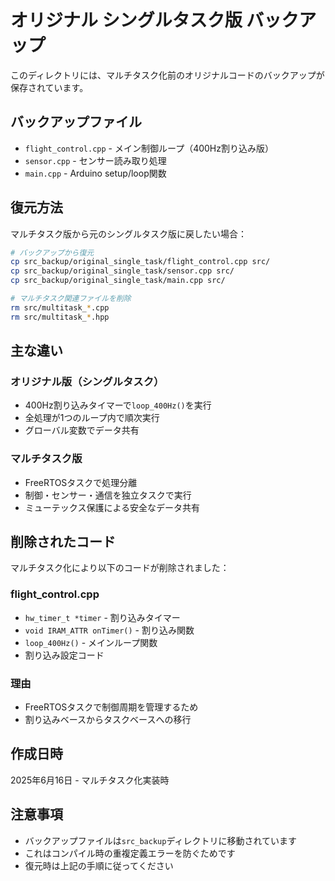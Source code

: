 # オリジナル シングルタスク版 バックアップ

このディレクトリには、マルチタスク化前のオリジナルコードのバックアップが保存されています。

## バックアップファイル

- `flight_control.cpp` - メイン制御ループ（400Hz割り込み版）
- `sensor.cpp` - センサー読み取り処理
- `main.cpp` - Arduino setup/loop関数

## 復元方法

マルチタスク版から元のシングルタスク版に戻したい場合：

```bash
# バックアップから復元
cp src_backup/original_single_task/flight_control.cpp src/
cp src_backup/original_single_task/sensor.cpp src/
cp src_backup/original_single_task/main.cpp src/

# マルチタスク関連ファイルを削除
rm src/multitask_*.cpp
rm src/multitask_*.hpp
```

## 主な違い

### オリジナル版（シングルタスク）
- 400Hz割り込みタイマーで`loop_400Hz()`を実行
- 全処理が1つのループ内で順次実行
- グローバル変数でデータ共有

### マルチタスク版
- FreeRTOSタスクで処理分離
- 制御・センサー・通信を独立タスクで実行
- ミューテックス保護による安全なデータ共有

## 削除されたコード

マルチタスク化により以下のコードが削除されました：

### flight_control.cpp
- `hw_timer_t *timer` - 割り込みタイマー
- `void IRAM_ATTR onTimer()` - 割り込み関数
- `loop_400Hz()` - メインループ関数
- 割り込み設定コード

### 理由
- FreeRTOSタスクで制御周期を管理するため
- 割り込みベースからタスクベースへの移行

## 作成日時
2025年6月16日 - マルチタスク化実装時

## 注意事項
- バックアップファイルは`src_backup`ディレクトリに移動されています
- これはコンパイル時の重複定義エラーを防ぐためです
- 復元時は上記の手順に従ってください
